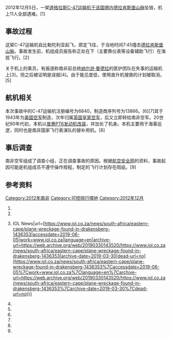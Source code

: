 2012年12月5日，一架[道格拉斯C-47运输机于该国境内](https://zh.wikipedia.org/wiki/道格拉斯C-47 "wikilink")[德拉肯斯堡山脉](../Page/德拉肯斯堡山脉.md "wikilink")坠毁，机上11人全部遇难。\[1\]

## 事故过程

这架C-47运输机自比勒陀利亚起飞，原定飞往，于当地时间7:45撞击[德拉肯斯堡山脉](../Page/德拉肯斯堡山脉.md "wikilink")。事故发生前，机组成员报告称正处在下（主要靠仪表等设备辅助飞行）在海拔飞行。\[2\]

关于机上的乘员，有报道称南非前总统[纳尔逊·曼德拉](../Page/纳尔逊·曼德拉.md "wikilink")的医护团队在失事的运输机上\[3\]，但之后被证明是误报\[4\]。由于能见度低，使用直升机搜救的计划被取消。\[5\]

## 航机相关

本次事故中的C-47运输机注册编号为6840，制造商序列号为13866。\[6\]\[7\]其于1943年为[美国空军](../Page/美国空军.md "wikilink")制造，次年归属[英国皇家空军](https://zh.wikipedia.org/wiki/英国皇家空军 "wikilink")，后又立即转给南非空军。20世纪90年代初，本机以[普惠PT6发动机改装](https://zh.wikipedia.org/wiki/普惠PT6 "wikilink")，并加长了机身。本机主要用于海事巡逻，同时也是南非国家飞行表演队的替补用机。\[8\]

## 事后调查

南非空军组成了调查小组，正在调查事故的原因。根据[航空安全网](../Page/航空安全网.md "wikilink")的资料，事故起因可能是机组成员不遵守操作规程，制定的飞行计划存在瑕疵。\[9\]

## 参考资料

[Category:2012年南非](https://zh.wikipedia.org/wiki/Category:2012年南非 "wikilink") [Category:可控飛行撞地](https://zh.wikipedia.org/wiki/Category:可控飛行撞地 "wikilink") [Category:2012年12月](https://zh.wikipedia.org/wiki/Category:2012年12月 "wikilink")

1.

2.

3.   IOL News|url=[https://www.iol.co.za/news/south-africa/eastern-cape/plane-wreckage-found-in-drakensberg-1436353|accessdate=2019-06-05|work=www.iol.co.za|language=en|archive-url=https://web.archive.org/web/20190330143520/https://www.iol.co.za/news/south-africa/eastern-cape/plane-wreckage-found-in-drakensberg-1436353|archive-date=2019-03-30|dead-url=no](https://www.iol.co.za/news/south-africa/eastern-cape/plane-wreckage-found-in-drakensberg-1436353%7Caccessdate=2019-06-05%7Cwork=www.iol.co.za%7Clanguage=en%7Carchive-url=https://web.archive.org/web/20190330143520/https://www.iol.co.za/news/south-africa/eastern-cape/plane-wreckage-found-in-drakensberg-1436353%7Carchive-date=2019-03-30%7Cdead-url=no)}}

4.

5.

6.
7.
8.
9.